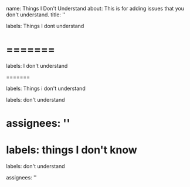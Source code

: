 name: Things I Don't Understand
about: This is for adding issues that you don't understand.
title: ''




labels: Things I dont understand


=======
=======


labels: I don't understand

=======

labels: Things i don't understand

labels: don't understand

assignees: ''
=======


labels: things I don't know
=======



labels: don't understand

assignees: ''